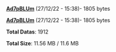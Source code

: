 [**Ad7pBLUm**](/data/Ad7pBLUm.txt) (27/12/22 - 15:38)- 1805 bytes

[**Ad7pBLUm**](/data/Ad7pBLUm.txt) (27/12/22 - 15:38)- 1805 bytes

**Total Datas**: 1912

**Total Size**: 11.56 MB / 11.6 MB